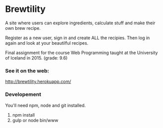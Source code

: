 # Brewtility
A site where users can explore ingredients, calculate stuff and make their own brew recipe.

Register as a new user, sign in and create ALL the recipies. Then log in again and look at your beautilful recipes.

Final assignment for the course Web Programming taught at the University of Iceland in 2015.
(grade: 9.6)

### See it on the web:
http://brewtility.herokuapp.com/

### Developement 
You'll need npm, node and git installed.
  
  1. npm install
  2. gulp or node bin/www
